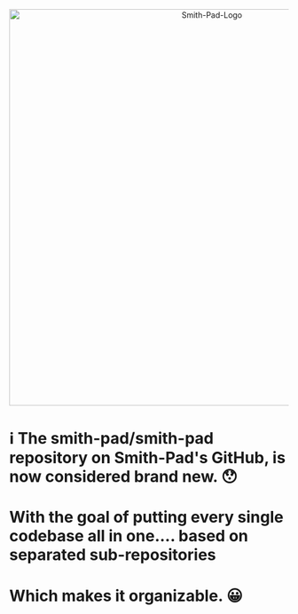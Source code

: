 <center> <img width="715" alt="Smith-Pad-Logo" src="https://github.com/user-attachments/assets/af7e83ec-0dd3-4e64-bf14-04baa981b4d7" /> </center>

# ℹ️ The smith-pad/smith-pad repository on Smith-Pad's GitHub, is now considered brand new. 😯 
# With the goal of putting every single codebase all in one.... based on separated sub-repositories 
# Which makes it organizable. 😀
